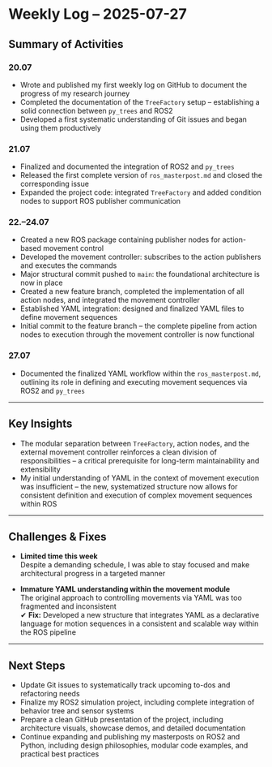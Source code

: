 # Weekly Log – 2025-07-27

## Summary of Activities

### 20.07
- Wrote and published my first weekly log on GitHub to document the progress of my research journey  
- Completed the documentation of the `TreeFactory` setup – establishing a solid connection between `py_trees` and ROS2  
- Developed a first systematic understanding of Git issues and began using them productively  

### 21.07
- Finalized and documented the integration of ROS2 and `py_trees`  
- Released the first complete version of `ros_masterpost.md` and closed the corresponding issue  
- Expanded the project code: integrated `TreeFactory` and added condition nodes to support ROS publisher communication  

### 22.–24.07
- Created a new ROS package containing publisher nodes for action-based movement control  
- Developed the movement controller: subscribes to the action publishers and executes the commands  
- Major structural commit pushed to `main`: the foundational architecture is now in place  
- Created a new feature branch, completed the implementation of all action nodes, and integrated the movement controller  
- Established YAML integration: designed and finalized YAML files to define movement sequences  
- Initial commit to the feature branch – the complete pipeline from action nodes to execution through the movement controller is now functional  

### 27.07
- Documented the finalized YAML workflow within the `ros_masterpost.md`, outlining its role in defining and executing movement sequences via ROS2 and `py_trees`  

---

## Key Insights

- The modular separation between `TreeFactory`, action nodes, and the external movement controller reinforces a clean division of responsibilities – a critical prerequisite for long-term maintainability and extensibility  
- My initial understanding of YAML in the context of movement execution was insufficient – the new, systematized structure now allows for consistent definition and execution of complex movement sequences within ROS  

---

## Challenges & Fixes

- **Limited time this week**  
  Despite a demanding schedule, I was able to stay focused and make architectural progress in a targeted manner  

- **Immature YAML understanding within the movement module**  
  The original approach to controlling movements via YAML was too fragmented and inconsistent  
  ✔ **Fix:** Developed a new structure that integrates YAML as a declarative language for motion sequences in a consistent and scalable way within the ROS pipeline  

---

## Next Steps

- Update Git issues to systematically track upcoming to-dos and refactoring needs  
- Finalize my ROS2 simulation project, including complete integration of behavior tree and sensor systems  
- Prepare a clean GitHub presentation of the project, including architecture visuals, showcase demos, and detailed documentation  
- Continue expanding and publishing my masterposts on ROS2 and Python, including design philosophies, modular code examples, and practical best practices  

